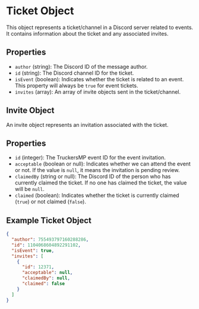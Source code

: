 Ticket Object
=============

This object represents a ticket/channel in a Discord server related to events. It contains information about the ticket and any associated invites.

Properties
----------

- `author` (string): The Discord ID of the message author.
- `id` (string): The Discord channel ID for the ticket.
- `isEvent` (boolean): Indicates whether the ticket is related to an event. This property will always be `true` for event tickets.
- `invites` (array): An array of invite objects sent in the ticket/channel.

Invite Object
-------------

An invite object represents an invitation associated with the ticket.

Properties
----------

- `id` (integer): The TruckersMP event ID for the event invitation.
- `acceptable` (boolean or null): Indicates whether we can attend the event or not. If the value is `null`, it means the invitation is pending review.
- `claimedBy` (string or null): The Discord ID of the person who has currently claimed the ticket. If no one has claimed the ticket, the value will be `null`.
- `claimed` (boolean): Indicates whether the ticket is currently claimed (`true`) or not claimed (`false`).

Example Ticket Object
---------------------
```json
{
  "author": 755493797160288286,
  "id": 1104068604892291102,
  "isEvent": true,
  "invites": [
    {
      "id": 12371,
      "acceptable": null,
      "claimedBy": null,
      "claimed": false
    }
  ]
}
```
